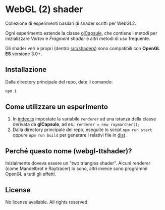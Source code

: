 # WebGL (2) shader

Collezione di esperimenti basilari di shader scritti per WebGL2.

Ogni esperimento estende la classe [glCapsule](src/glCapsule.ts), che contiene i metodi per inizializzare _Vertex_ e _Fragment shader_ e altri metodi di uso frequente.

Gli shader veri e propri (dentro [src/shaders](src/shaders)) sono compatibili con **OpenGL ES** versione 3.0+.

## Installazione

Dalla directory principale del repo, date il comando:

```sh
npm i
```

## Come utilizzare un esperimento

1. In [index.ts](src/index.ts) impostate la variabile `renderer` ad una istanza della classe derivata da **glCapsule**, ad es.: `renderer = new raymarcher();`
2. Dalla directory principale del repo, eseguite lo script `npm run start` oppure `npm run build` per generare i relativi file in [dist](dist/) .

## Perché questo nome (webgl-ttshader)?

Inizialmente doveva essere un "two triangles shader". Alcuni renderer (come Mandelbrot e Raytracer) lo sono, altri invece sono programmi OpenGL a tutti gli effetti.

## License

No license available. All rights reserved.
